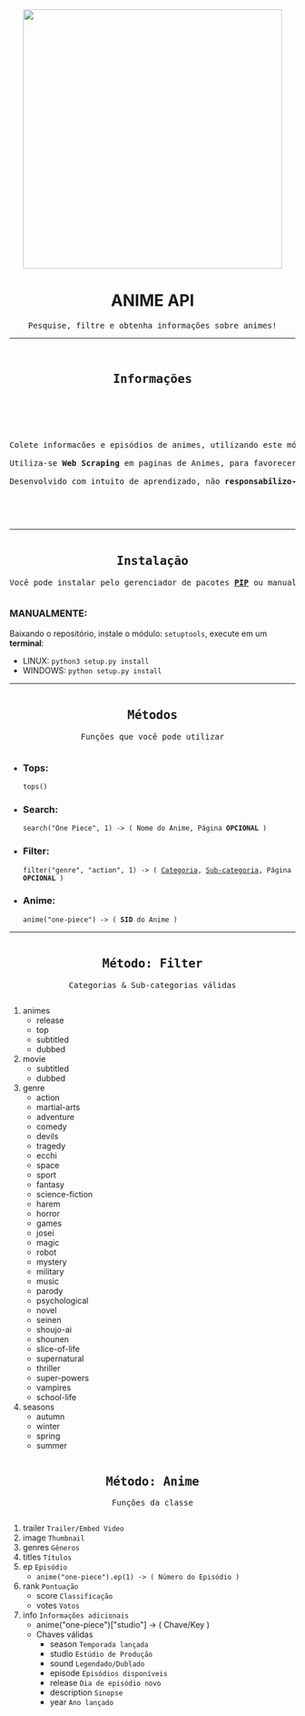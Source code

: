 <div align="center">
    <img src="https://static.zerochan.net/Tanya.Degurechaff.full.2957403.png" width="456" height="456"></img>
    <h1><strong>ANIME API</strong></h1>
    <p><pre>Pesquise, filtre e obtenha informações sobre animes!</pre></p>
    <hr>
</div>

<div>
    <pre>
        <h2 align="center">Informações</h2>
        <p align="center"> 
            <br>Colete informacões e episódios de animes, utilizando este módulo Python.
            <br>Utiliza-se <strong>Web Scraping</strong> em paginas de Animes, para favorecer informações.
            <br>Desenvolvido com intuito de aprendizado, não <strong>responsabilizo-me</strong> pelo seu uso!
        </p>
    </pre>
    <hr>
</div>

<div>
    <pre align="center"><h2>Instalação</h2><p>Você pode instalar pelo gerenciador de pacotes <a href="https://pypi.org/project/animeapi"><strong>PIP</strong></a> ou manualmente, na pagina do <a href="https://github.com/Alexsander4742/AnimeAPI/releases">Github</a>!</p></pre>
    <h3>MANUALMENTE:</h3>
    <p>
    Baixando o repositório, instale o módulo: <code>setuptools</code>,
    execute em um <strong>terminal</strong>:
        <ul>
            <li>LINUX: <code>python3 setup.py install</code></li>
            <li>WINDOWS: <code>python setup.py install</code></li>
        </ul>
    </p>
    <hr>
</div>

<div>
    <pre align="center"><h2>Métodos</h2><p>Funções que você pode utilizar</p></pre>
    <ul>
        <li><h3>Tops: </h3><p><code>tops()</code></p></li>
        <li><h3>Search: </h3><p><code>search("One Piece", 1) -> ( Nome do Anime, Página <strong>OPCIONAL</strong> )</code></p></li>
        <li><h3>Filter: </h3><p><code>filter("genre", "action", 1) -> ( <a href="https://github.com/Alexsander4742/FireAPI#metodo-filter">Categoria</a>, <a href="https://github.com/Alexsander4742/FireAPI#metodo-filter">Sub-categoria</a>, Página <strong>OPCIONAL</strong> )</code></p></li>
        <li><h3>Anime: </h3><code>anime("one-piece") -> ( <strong>SID</strong> do Anime )</code></li>
    </ul>
    <hr>
</div>

<div>
    <pre align="center"><h2>Método: Filter</h2><p>Categorias & Sub-categorias válidas</p></pre>
    <ol>
        <li>
        animes
        <ul>
            <li>release</li>
            <li>top</li>
            <li>subtitled</li>
            <li>dubbed</li>
        </ul>
        </li>
        <li>
        movie
        <ul>
            <li>subtitled</li>
            <li>dubbed</li>
        </ul>
        </li>
        <li>
        genre
        <ul>
            <li>action</li>
            <li>martial-arts</li>
            <li>adventure</li>
            <li>comedy</li>
            <li>devils</li>
            <li>tragedy</li>
            <li>ecchi</li>
            <li>space</li>
            <li>sport</li>
            <li>fantasy</li>
            <li>science-fiction</li>
            <li>harem</li>
            <li>horror</li>
            <li>games</li>
            <li>josei</li>
            <li>magic</li>
            <li>robot</li>
            <li>mystery</li>
            <li>military</li>
            <li>music</li>
            <li>parody</li>
            <li>psychological</li>
            <li>novel</li>
            <li>seinen</li>
            <li>shoujo-ai</li>
            <li>shounen</li>
            <li>slice-of-life</li>
            <li>supernatural</li>
            <li>thriller</li>
            <li>super-powers</li>
            <li>vampires</li>
            <li>school-life</li>
        </ul>
        </li>
        <li>
        seasons
        <ul>
            <li>autumn</li>
            <li>winter</li>
            <li>spring</li>
            <li>summer</li>
        </ul>
        </li>
    </ol>
</div>

<div>
    <pre align="center"><h2>Método: Anime</h2><p>Funções da classe</p></pre>
    <ol>
        <li>trailer <code>Trailer/Embed Video</code></li>
        <li>image <code>Thumbnail</code></li>
        <li>genres <code>Gêneros</code></li>
        <li>titles <code>Títulos</code></li>
        <li>
            ep <code>Episódio</code>
            <br>
            <ul>
                <li><code>anime("one-piece").ep(1) -> ( Número do Episódio )</code></li>
            </ul>
        </li>
        <li>
            rank <code>Pontuação</code>
            <ul>
                <li>score <code>Classificação</code></li>
                <li>votes <code>Votos</code></li>
            </ul>
        </li>
        <li>
            info <code>Informações adicionais</code>
            <ul>
                <li>anime("one-piece")["studio"] -> ( Chave/Key )</li>
                <li>
                    Chaves válidas
                    <ul>
                        <li>season <code>Temporada lançada</code></li>
                        <li>studio <code>Estúdio de Produção</code></li>
                        <li>sound <code>Legendado/Dublado</code></li>
                        <li>episode <code>Episódios disponíveis</code></li>
                        <li>release <code>Dia de episódio novo</code></li>
                        <li>description <code>Sinopse</code></li>
                        <li>year <code>Ano lançado</code></li>
                    </ul>
                </li>
            </ul>
        </li>
    </ol>
</div>
